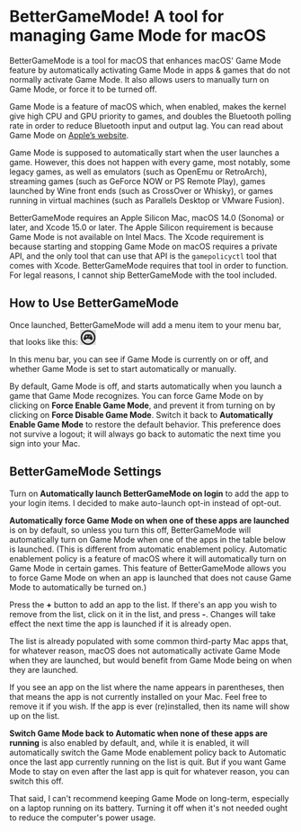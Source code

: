 # BetterGameMode! A tool for managing Game Mode for macOS

BetterGameMode is a tool for macOS that enhances macOS' Game Mode feature by automatically activating Game Mode in apps & games that do not normally activate Game Mode. It also allows users to manually turn on Game Mode, or force it to be turned off.

Game Mode is a feature of macOS which, when enabled, makes the kernel give high CPU and GPU priority to games, and doubles the Bluetooth polling rate in order to reduce Bluetooth input and output lag. You can read about Game Mode on [Apple’s website](https://support.apple.com/en-us/105118).

Game Mode is supposed to automatically start when the user launches a game. However, this does not happen with every game, most notably, some legacy games, as well as emulators (such as OpenEmu or RetroArch), streaming games (such as GeForce NOW or PS Remote Play), games launched by Wine front ends (such as CrossOver or Whisky), or games running in virtual machines (such as Parallels Desktop or VMware Fusion).

BetterGameMode requires an Apple Silicon Mac, macOS 14.0 (Sonoma) or later, and Xcode 15.0 or later. The Apple Silicon requirement is because Game Mode is not available on Intel Macs. The Xcode requirement is because starting and stopping Game Mode on macOS requires a private API, and the only tool that can use that API is the `gamepolicyctl` tool that comes with Xcode. BetterGameMode requires that tool in order to function. For legal reasons, I cannot ship BetterGameMode with the tool included.

## How to Use BetterGameMode

Once launched, BetterGameMode will add a menu item to your menu bar, that looks like this: ![image-20250115200953979](image-20250115200953979.png)

In this menu bar, you can see if Game Mode is currently on or off, and whether Game Mode is set to start automatically or manually.

By default, Game Mode is off, and starts automatically when you launch a game that Game Mode recognizes. You can force Game Mode on by clicking on **Force Enable Game Mode**, and prevent it from turning on by clicking on **Force Disable Game Mode**. Switch it back to **Automatically Enable Game Mode** to restore the default behavior. This preference does not survive a logout; it will always go back to automatic the next time you sign into your Mac.

## BetterGameMode Settings

Turn on **Automatically launch BetterGameMode on login** to add the app to your login items. I decided to make auto-launch opt-in instead of opt-out.

**Automatically force Game Mode on when one of these apps are launched** is on by default, so unless you turn this off, BetterGameMode will automatically turn on Game Mode when one of the apps in the table below is launched. (This is different from automatic enablement policy. Automatic enablement policy is a feature of macOS where it will automatically turn on Game Mode in certain games. This feature of BetterGameMode allows you to force Game Mode on when an app is launched that does not cause Game Mode to automatically be turned on.)

Press the **+** button to add an app to the list. If there's an app you wish to remove from the list, click on it in the list, and press **-**. Changes will take effect the next time the app is launched if it is already open.

The list is already populated with some common third-party Mac apps that, for whatever reason, macOS does not automatically activate Game Mode when they are launched, but would benefit from Game Mode being on when they are launched.

If you see an app on the list where the name appears in parentheses, then that means the app is not currently installed on your Mac. Feel free to remove it if you wish. If the app is ever (re)installed, then its name will show up on the list.

**Switch Game Mode back to Automatic when none of these apps are running** is also enabled by default, and, while it is enabled, it will automatically switch the Game Mode enablement policy back to Automatic once the last app currently running on the list is quit. But if you want Game Mode to stay on even after the last app is quit for whatever reason, you can switch this off.

That said, I can't recommend keeping Game Mode on long-term, especially on a laptop running on its battery. Turning it off when it's not needed ought to reduce the computer's power usage.